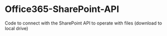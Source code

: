 # Office365-SharePoint-API
Code to connect with the SharePoint API to operate with files (download to local drive)
